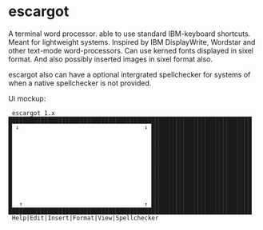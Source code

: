 # escargot
A terminal word processor. able to use standard IBM-keyboard shortcuts. Meant for lightweight systems.
Inspired by IBM DisplayWrite, Wordstar and other text-mode word-processors. Can use
kerned fonts displayed in sixel format. And also possibly inserted images in sixel format also.

escargot also can have a optional intergrated spellchecker for systems of when a native spellchecker is
not provided.

Ui mockup:
```
 escargot 1.x
████████████████████████████████████████████████████████████████████
█ ↓                                   ↓ ████████████████████████████
█                                       ████████████████████████████
█                                       ████████████████████████████
█                                       ████████████████████████████
█                                       ████████████████████████████
█                                       ████████████████████████████
█                                       ████████████████████████████
█                                       ████████████████████████████
█                                       ████████████████████████████
█                                       ████████████████████████████
█                                       ████████████████████████████
█  ↑                                  ↑ ████████████████████████████
████████████████████████████████████████████████████████████████████
 Help|Edit|Insert|Format|View|Spellchecker
```
